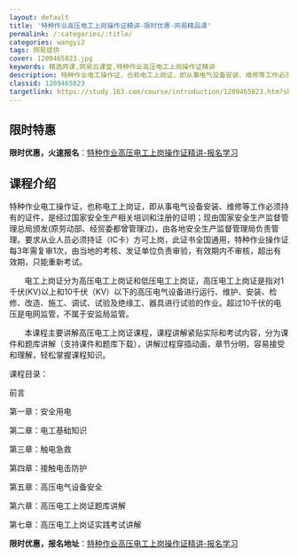 ```yaml
---
layout: default
title: '特种作业高压电工上岗操作证精讲-限时优惠-网易精品课'
permalink: /:categories/:title/
categories: wangyi2
tags: 网易提供
cover: 1209465823.jpg
keywords: 精选网课,网易云课堂,特种作业高压电工上岗操作证精讲
description: 特种作业电工操作证，也称电工上岗证，即从事电气设备安装、维修等工作必须持有的证件，是经过国家安全生产相关培训和注册的证明
classid: 1209465823
targetlink: https://study.163.com/course/introduction/1209465823.htm?share=1&shareId=1025206652&utm_campaign=share&utm_medium=iphoneShare&utm_source=&utm_u=1025206652
---
```


## 限时特惠

**限时优惠，火速报名**：[特种作业高压电工上岗操作证精讲-报名学习](https://study.163.com/course/introduction/1209465823.htm?share=1&shareId=1025206652&utm_campaign=share&utm_medium=iphoneShare&utm_source=&utm_u=1025206652)

## 课程介绍

特种作业电工操作证，也称电工上岗证，即从事电气设备安装、维修等工作必须持有的证件，是经过国家安全生产相关培训和注册的证明；现由国家安全生产监督管理总局颁发(原劳动部、经贸委都曾管理过)，由各地安全生产监督管理局负责管理。要求从业人员必须持证（IC卡）方可上岗，此证书全国通用，特种作业操作证每3年需复审1次，由当地的考核、发证单位负责审验，有效期内不审核，超出有效期，只能重新考试。

       电工上岗证分为高压电工上岗证和低压电工上岗证，高压电工上岗证是指对1千伏(KV)以上和10千伏（KV）以下的高压电气设备进行运行、维护、安装、检修、改造、施工、调试、试验及绝缘工、器具进行试验的作业。超过10千伏的电压是电网监管，不属于安监局监管。 

       本课程主要讲解高压电工上岗证课程，课程讲解紧贴实际和考试内容，分为课件和题库讲解（支持课件和题库下载），讲解过程穿插动画，章节分明，容易接受和理解，轻松掌握课程知识。



课程目录：

前言

第一章：安全用电

第二章：电工基础知识   

第三章：触电急救

第四章：接触电击防护

第五章：高压电气设备安全

第六章：高压电工上岗证题库讲解

第七章：高压电工上岗证实践考试讲解

**限时优惠，报名地址**：[特种作业高压电工上岗操作证精讲-报名学习](https://study.163.com/course/introduction/1209465823.htm?share=1&shareId=1025206652&utm_campaign=share&utm_medium=iphoneShare&utm_source=&utm_u=1025206652)

